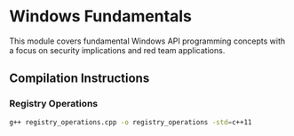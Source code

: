 # Windows Fundamentals

This module covers fundamental Windows API programming concepts with a focus on security implications and red team applications.

## Compilation Instructions

### Registry Operations
```bash
g++ registry_operations.cpp -o registry_operations -std=c++11

